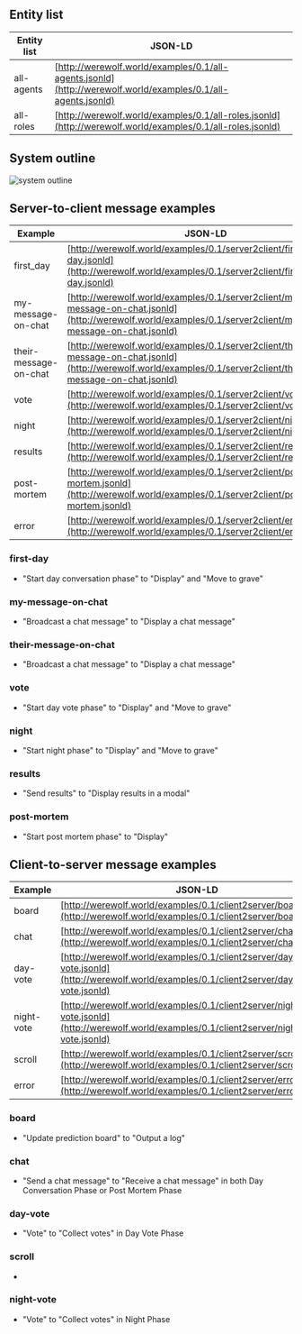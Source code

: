
## Entity list

|Entity list|JSON-LD|
---|---
|all-agents|[http://werewolf.world/examples/0.1/all-agents.jsonld](http://werewolf.world/examples/0.1/all-agents.jsonld)|
|all-roles|[http://werewolf.world/examples/0.1/all-roles.jsonld](http://werewolf.world/examples/0.1/all-roles.jsonld)|

## System outline

![system outline](http://werewolf.world/werewolf_system_outline.png)

## Server-to-client message examples

|Example|JSON-LD|
---|---
|first_day|[http://werewolf.world/examples/0.1/server2client/first-day.jsonld](http://werewolf.world/examples/0.1/server2client/first-day.jsonld)|
|my-message-on-chat|[http://werewolf.world/examples/0.1/server2client/my-message-on-chat.jsonld](http://werewolf.world/examples/0.1/server2client/my-message-on-chat.jsonld)|
|their-message-on-chat|[http://werewolf.world/examples/0.1/server2client/their-message-on-chat.jsonld](http://werewolf.world/examples/0.1/server2client/their-message-on-chat.jsonld)|
|vote|[http://werewolf.world/examples/0.1/server2client/vote.jsonld](http://werewolf.world/examples/0.1/server2client/vote.jsonld)|
|night|[http://werewolf.world/examples/0.1/server2client/night.jsonld](http://werewolf.world/examples/0.1/server2client/night.jsonld)|
|results|[http://werewolf.world/examples/0.1/server2client/results.jsonld](http://werewolf.world/examples/0.1/server2client/results.jsonld)|
|post-mortem|[http://werewolf.world/examples/0.1/server2client/post-mortem.jsonld](http://werewolf.world/examples/0.1/server2client/post-mortem.jsonld)|
|error|[http://werewolf.world/examples/0.1/server2client/error.jsonld](http://werewolf.world/examples/0.1/server2client/error.jsonld)|

### first-day

* "Start day conversation phase" to "Display" and "Move to grave"

### my-message-on-chat

* "Broadcast a chat message" to "Display a chat message"

### their-message-on-chat

* "Broadcast a chat message" to "Display a chat message"

### vote

* "Start day vote phase" to "Display" and "Move to grave"

### night

* "Start night phase" to "Display" and "Move to grave"

### results

* "Send results" to "Display results in a modal"

### post-mortem

* "Start post mortem phase" to "Display"

## Client-to-server message examples

|Example|JSON-LD|
---|---
|board|[http://werewolf.world/examples/0.1/client2server/board.jsonld](http://werewolf.world/examples/0.1/client2server/board.jsonld)|
|chat|[http://werewolf.world/examples/0.1/client2server/chat.jsonld](http://werewolf.world/examples/0.1/client2server/chat.jsonld)|
|day-vote|[http://werewolf.world/examples/0.1/client2server/day-vote.jsonld](http://werewolf.world/examples/0.1/client2server/day-vote.jsonld)|
|night-vote|[http://werewolf.world/examples/0.1/client2server/night-vote.jsonld](http://werewolf.world/examples/0.1/client2server/night-vote.jsonld)|
|scroll|[http://werewolf.world/examples/0.1/client2server/scroll.jsonld](http://werewolf.world/examples/0.1/client2server/scroll.jsonld)|
|error|[http://werewolf.world/examples/0.1/client2server/error.jsonld](http://werewolf.world/examples/0.1/client2server/error.jsonld)|

### board

* "Update prediction board" to "Output a log"

### chat

* "Send a chat message" to "Receive a chat message" in both Day Conversation Phase or Post Mortem Phase

### day-vote

* "Vote" to "Collect votes" in Day Vote Phase

### scroll

* 

### night-vote

* "Vote" to "Collect votes" in Night Phase


